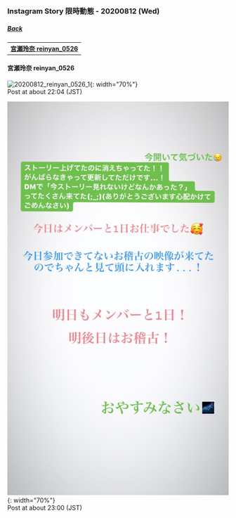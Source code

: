 ### Instagram Story 限時動態 - 20200812 (Wed)
##### [Back](../IGstory_List.md)

<table>
<tr>
<th><a href="#reinyan_0526">宮瀬玲奈 reinyan_0526</a></th>
</tr>
</table>

<a name="reinyan_0526"></a>
#### 宮瀬玲奈 reinyan_0526

![20200812_reinyan_0526_1](../../../../Album/Instagram/IGstory/August2020/20200812/20200812_reinyan_0526_1.jpg){: width="70%"}  
Post at about 22:04 (JST)  

![20200812_reinyan_0526_2](../../../../Album/Instagram/IGstory/August2020/20200812/20200812_reinyan_0526_2.jpg){: width="70%"}  
Post at about 23:00 (JST)  
